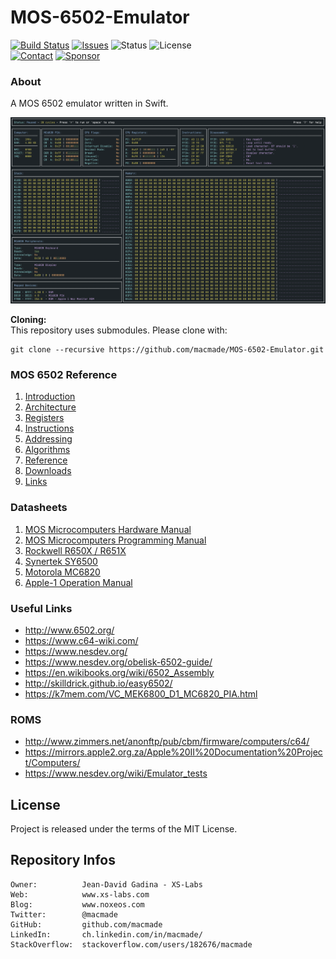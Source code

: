 MOS-6502-Emulator
=================

[![Build Status](https://img.shields.io/github/actions/workflow/status/macmade/MOS-6502-Emulator/ci-mac.yaml?label=macOS&logo=apple)](https://github.com/macmade/MOS-6502-Emulator/actions/workflows/ci-mac.yaml)
[![Issues](http://img.shields.io/github/issues/macmade/MOS-6502-Emulator.svg?logo=github)](https://github.com/macmade/MOS-6502-Emulator/issues)
![Status](https://img.shields.io/badge/status-active-brightgreen.svg?logo=git)
![License](https://img.shields.io/badge/license-mit-brightgreen.svg?logo=open-source-initiative)  
[![Contact](https://img.shields.io/badge/follow-@macmade-blue.svg?logo=twitter&style=social)](https://twitter.com/macmade)
[![Sponsor](https://img.shields.io/badge/sponsor-macmade-pink.svg?logo=github-sponsors&style=social)](https://github.com/sponsors/macmade)

### About

A MOS 6502 emulator written in Swift.

![Debugger](Assets/Debugger.png "Debugger")

**Cloning:**  
This repository uses submodules. Please clone with:

    git clone --recursive https://github.com/macmade/MOS-6502-Emulator.git

### MOS 6502 Reference

  1. [Introduction](https://github.com/macmade/MOS-6502-Emulator/blob/main/Reference/1-Introduction.md)
  2. [Architecture](https://github.com/macmade/MOS-6502-Emulator/blob/main/Reference/2-Architecture.md)
  3. [Registers](https://github.com/macmade/MOS-6502-Emulator/blob/main/Reference/3-Registers.md)
  4. [Instructions](https://github.com/macmade/MOS-6502-Emulator/blob/main/Reference/4-Instructions.md)
  5. [Addressing](https://github.com/macmade/MOS-6502-Emulator/blob/main/Reference/5-Addressing.md)
  6. [Algorithms](https://github.com/macmade/MOS-6502-Emulator/blob/main/Reference/6-Algorithms.md)
  7. [Reference](https://github.com/macmade/MOS-6502-Emulator/blob/main/Reference/7-Reference.md)
  8. [Downloads](https://github.com/macmade/MOS-6502-Emulator/blob/main/Reference/8-Downloads.md)
  9. [Links](https://github.com/macmade/MOS-6502-Emulator/blob/main/Reference/9-Links.md)

### Datasheets

  1. [MOS Microcomputers Hardware Manual](https://github.com/macmade/MOS-6502-Emulator/blob/main/Datasheets/MOS-Microcomputers-Hardware-Manual.pdf)
  2. [MOS Microcomputers Programming Manual](https://github.com/macmade/MOS-6502-Emulator/blob/main/Datasheets/MOS-Microcomputers-Programming-Manual.pdf)
  3. [Rockwell R650X / R651X](https://github.com/macmade/MOS-6502-Emulator/blob/main/Datasheets/Rockwell-R650X-R651X.pdf)
  4. [Synertek SY6500](https://github.com/macmade/MOS-6502-Emulator/blob/main/Datasheets/Synertek-SY6500.pdf)
  5. [Motorola MC6820](https://github.com/macmade/MOS-6502-Emulator/blob/main/Datasheets/Motorola-MC6820.pdf)
  5. [Apple-1 Operation Manual](https://github.com/macmade/MOS-6502-Emulator/blob/main/Datasheets/Apple-1-Operation-Manual.pdf)
  
### Useful Links

  - http://www.6502.org/
  - https://www.c64-wiki.com/
  - https://www.nesdev.org/
  - https://www.nesdev.org/obelisk-6502-guide/
  - https://en.wikibooks.org/wiki/6502_Assembly
  - http://skilldrick.github.io/easy6502/
  - https://k7mem.com/VC_MEK6800_D1_MC6820_PIA.html
  
### ROMS

  - http://www.zimmers.net/anonftp/pub/cbm/firmware/computers/c64/
  - https://mirrors.apple2.org.za/Apple%20II%20Documentation%20Project/Computers/
  - https://www.nesdev.org/wiki/Emulator_tests

License
-------

Project is released under the terms of the MIT License.

Repository Infos
----------------

    Owner:          Jean-David Gadina - XS-Labs
    Web:            www.xs-labs.com
    Blog:           www.noxeos.com
    Twitter:        @macmade
    GitHub:         github.com/macmade
    LinkedIn:       ch.linkedin.com/in/macmade/
    StackOverflow:  stackoverflow.com/users/182676/macmade
